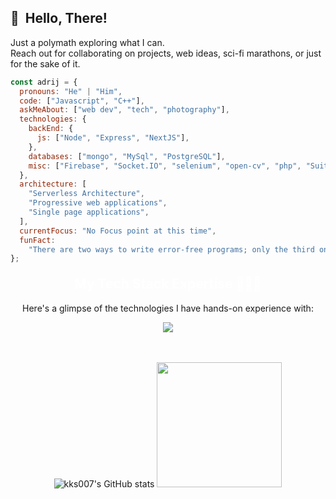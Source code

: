 ## 👋 &nbsp;Hello, There!
Just a polymath exploring what I can. <br>
Reach out for collaborating on projects, web ideas, sci-fi marathons, or just for the sake of it. 


```javascript
const adrij = {
  pronouns: "He" | "Him",
  code: ["Javascript", "C++"],
  askMeAbout: ["web dev", "tech", "photography"],
  technologies: {
    backEnd: {
      js: ["Node", "Express", "NextJS"],
    },
    databases: ["mongo", "MySql", "PostgreSQL"],
    misc: ["Firebase", "Socket.IO", "selenium", "open-cv", "php", "SuiteApp"],
  },
  architecture: [
    "Serverless Architecture",
    "Progressive web applications",
    "Single page applications",
  ],
  currentFocus: "No Focus point at this time",
  funFact:
    "There are two ways to write error-free programs; only the third one works",
};
```

<div id="technologies-section">
  <h2 align="center" style="margin-top: 20px; color: #fff;">My Tech Stack Expertise 👨🏻‍💻</h2>
  <p align="center">Here's a glimpse of the technologies I have hands-on experience with:</p>
  <div align="center">
    <a href="https://skillicons.dev">
      <img src="https://skillicons.dev/icons?i=js,nextjs,react,nodejs,express,redux,mongodb,supabase,git,github,html,css,tailwind,materialui,cpp,postman,figma,cpp,vscode,discord&perline=5" />
    </a>
  </div>
</div>
<br>
<br>



<div align = "center"> 

 ![kks007's GitHub stats](https://github-readme-streak-stats.herokuapp.com/?user=Adriz1611&theme=blueberry)  <img height="200px" width="200px" src="[https://github.com/kks007/kks007/blob/main/octocat-1679512296043.png](https://www.shutterstock.com/image-vector/manager-looking-computer-vector-isolated-600nw-2027016296.jpg)" > 

</div>

